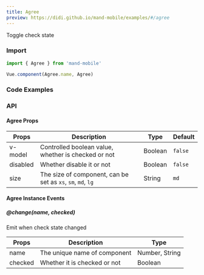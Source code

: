 ```yaml
---
title: Agree
preview: https://didi.github.io/mand-mobile/examples/#/agree
---
```


Toggle check state

### Import

```javascript
import { Agree } from 'mand-mobile'

Vue.component(Agree.name, Agree)
```

### Code Examples
<!-- DEMO -->

### API

#### Agree Props
| Props | Description | Type | Default |
|----|-----|------|------|
| v-model | Controlled boolean value, whether is checked or not | Boolean | `false` |
| disabled | Whether disable it or not | Boolean | `false` |
| size | The size of component, can be set as `xs`, `sm`, `md`, `lg` | String | `md` |

#### Agree Instance Events

##### @change(name, checked)
Emit when check state changed

| Props | Description | Type |
|----|-----|------|
| name | The unique name of component | Number, String |
| checked | Whether it is checked or not | Boolean |
